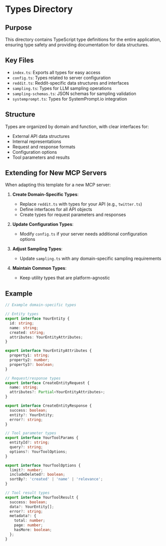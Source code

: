 # Types Directory

## Purpose

This directory contains TypeScript type definitions for the entire application, ensuring type safety and providing documentation for data structures.

## Key Files

- `index.ts`: Exports all types for easy access
- `config.ts`: Types related to server configuration
- `reddit.ts`: Reddit-specific data structures and interfaces
- `sampling.ts`: Types for LLM sampling operations
- `sampling-schemas.ts`: JSON schemas for sampling validation
- `systemprompt.ts`: Types for SystemPrompt.io integration

## Structure

Types are organized by domain and function, with clear interfaces for:

- External API data structures
- Internal representations
- Request and response formats
- Configuration options
- Tool parameters and results

## Extending for New MCP Servers

When adapting this template for a new MCP server:

1. **Create Domain-Specific Types**:
   - Replace `reddit.ts` with types for your API (e.g., `twitter.ts`)
   - Define interfaces for all API objects
   - Create types for request parameters and responses

2. **Update Configuration Types**:
   - Modify `config.ts` if your server needs additional configuration options

3. **Adjust Sampling Types**:
   - Update `sampling.ts` with any domain-specific sampling requirements

4. **Maintain Common Types**:
   - Keep utility types that are platform-agnostic

## Example

```typescript
// Example domain-specific types

// Entity types
export interface YourEntity {
  id: string;
  name: string;
  created: string;
  attributes: YourEntityAttributes;
}

export interface YourEntityAttributes {
  property1: string;
  property2: number;
  property3?: boolean;
}

// Request/response types
export interface CreateEntityRequest {
  name: string;
  attributes?: Partial<YourEntityAttributes>;
}

export interface CreateEntityResponse {
  success: boolean;
  entity?: YourEntity;
  error?: string;
}

// Tool parameter types
export interface YourToolParams {
  entityId?: string;
  query?: string;
  options?: YourToolOptions;
}

export interface YourToolOptions {
  limit?: number;
  includeDeleted?: boolean;
  sortBy?: 'created' | 'name' | 'relevance';
}

// Tool result types
export interface YourToolResult {
  success: boolean;
  data?: YourEntity[];
  error?: string;
  metadata?: {
    total: number;
    page: number;
    hasMore: boolean;
  };
}
```